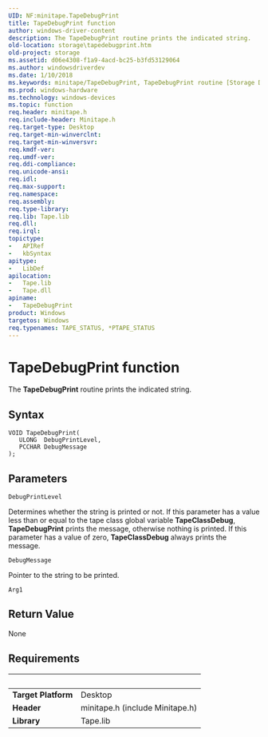 ```yaml
---
UID: NF:minitape.TapeDebugPrint
title: TapeDebugPrint function
author: windows-driver-content
description: The TapeDebugPrint routine prints the indicated string.
old-location: storage\tapedebugprint.htm
old-project: storage
ms.assetid: d06e4308-f1a9-4acd-bc25-b3fd53129064
ms.author: windowsdriverdev
ms.date: 1/10/2018
ms.keywords: minitape/TapeDebugPrint, TapeDebugPrint routine [Storage Devices], tapeclas_cc0c28ed-17e9-40cf-bf04-e906aa4f74f0.xml, TapeDebugPrint, storage.tapedebugprint
ms.prod: windows-hardware
ms.technology: windows-devices
ms.topic: function
req.header: minitape.h
req.include-header: Minitape.h
req.target-type: Desktop
req.target-min-winverclnt: 
req.target-min-winversvr: 
req.kmdf-ver: 
req.umdf-ver: 
req.ddi-compliance: 
req.unicode-ansi: 
req.idl: 
req.max-support: 
req.namespace: 
req.assembly: 
req.type-library: 
req.lib: Tape.lib
req.dll: 
req.irql: 
topictype:
-	APIRef
-	kbSyntax
apitype:
-	LibDef
apilocation:
-	Tape.lib
-	Tape.dll
apiname:
-	TapeDebugPrint
product: Windows
targetos: Windows
req.typenames: TAPE_STATUS, *PTAPE_STATUS
---
```



# TapeDebugPrint function
The <b>TapeDebugPrint</b> routine prints the indicated string.

## Syntax

````
VOID TapeDebugPrint(
   ULONG  DebugPrintLevel,
   PCCHAR DebugMessage
);
````

## Parameters

`DebugPrintLevel`

Determines whether the string is printed or not. If this parameter has a value less than or equal to the tape class global variable <b>TapeClassDebug</b>, <b>TapeDebugPrint</b> prints the message, otherwise nothing is printed. If this parameter has a value of zero, <b>TapeClassDebug</b> always prints the message.

`DebugMessage`

Pointer to the string to be printed.

`Arg1`




## Return Value

None


## Requirements
| &nbsp; | &nbsp; |
| ---- |:---- |
| **Target Platform** | Desktop |
| **Header** | minitape.h (include Minitape.h) |
| **Library** | Tape.lib |
